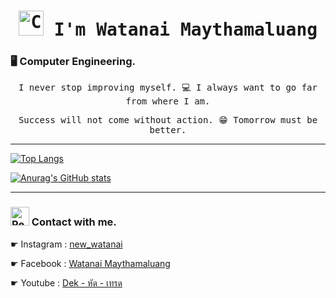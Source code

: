 <h1 align='center'><samp><strong> <img src="https://emojipedia-us.s3.amazonaws.com:443/source/skype/289/clapping-hands_1f44f.png" srcset="https://emojipedia-us.s3.amazonaws.com:443/source/skype/289/clapping-hands_1f44f.png 2x" alt="Clapping Hands on Skype Emoticons 1.2" width="40" height="40"> I'm Watanai Maythamaluang  </strong></samp></h1>
<h3 align="left"> 🖥️ Computer Engineering.  </h3>
<p align='center'> <samp> I never stop improving myself. 💻 I always want to go far from where I am.</samp></p>
<p align='center'> <samp> Success will not come without action. 😁 Tomorrow must be better.</samp></p>
<hr>

[![Top Langs](https://github-readme-stats.vercel.app/api/top-langs/?username=Watanai1245&layout=compact&theme=github_dark&card_width=446)](https://github.com/Watanai1245/github-readme-stats)

[![Anurag's GitHub stats](https://github-readme-stats.vercel.app/api?username=Watanai1245&show_icons=true&theme=github_dark&hide_border=true&count_private=true&include_all_commits=true&line_height=30)](https://github.com/Watanai1245/github-readme-stats)
<hr>
<h3 align="left"> <img src="https://emojipedia-us.s3.amazonaws.com:443/source/skype/289/red-envelope_1f9e7.png" srcset="https://emojipedia-us.s3.amazonaws.com:443/source/skype/289/red-envelope_1f9e7.png 2x" alt="Red Envelope on Skype Emoticons 1.2" width="30" height="30"> Contact with me.</h3>
<p>
☛ Instagram : <a href="https://www.instagram.com/new_watanai/">new_watanai</a><p>
☛ Facebook : <a href="https://www.facebook.com/profile.php?id=100006608101711">Watanai Maythamaluang</a><p>
☛ Youtube : <a href="https://www.youtube.com/channel/UCXsWm94aqATmcxojxmbK3rw">Dek - หัด - เทรด</a></p>

